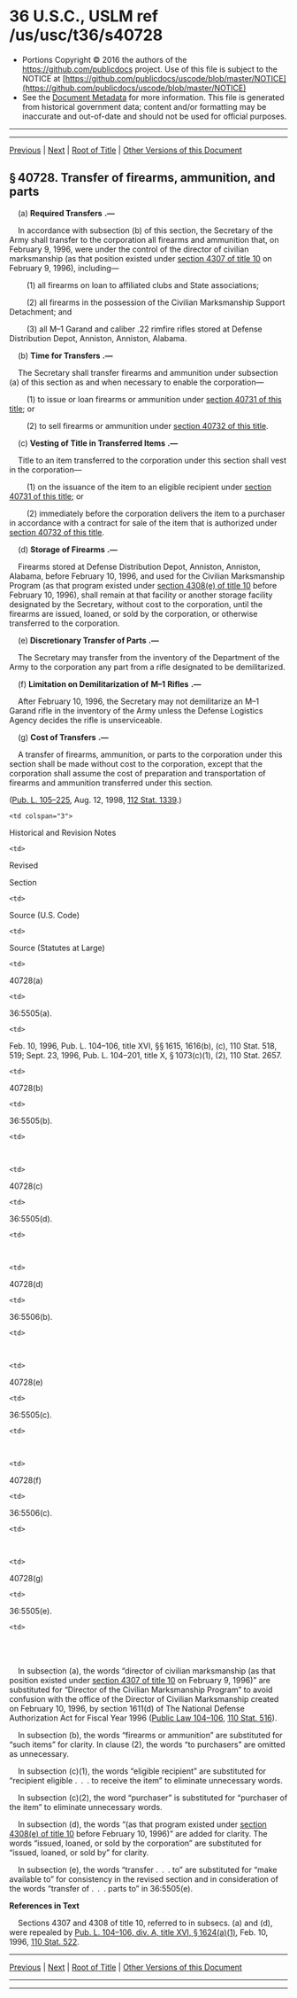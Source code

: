 ---
---

# 36 U.S.C., USLM ref /us/usc/t36/s40728

* Portions Copyright © 2016 the authors of the https://github.com/publicdocs project.
  Use of this file is subject to the NOTICE at [https://github.com/publicdocs/uscode/blob/master/NOTICE](https://github.com/publicdocs/uscode/blob/master/NOTICE)
* See the [Document Metadata](././../../../../../../..//README.md) for more information.
  This file is generated from historical government data; content and/or formatting may be inaccurate and out-of-date and should not be used for official purposes.

----------
----------

[Previous](./../../../../../../..//us/usc/t36/stII/ptB/ch407/schII/m__us_usc_t36_s40727.md) | [Next](./../../../../../../..//us/usc/t36/stII/ptB/ch407/schII/m__us_usc_t36_s40728A.md) | [Root of Title](./../../../../../../../) | [Other Versions of this Document](https://publicdocs.github.io/go/links?ns=uslm&ref=%2Fus%2Fusc%2Ft36%2Fs40728)

## § 40728. Transfer of firearms, ammunition, and parts

    (a)  __Required Transfers__  __.—__ 

    In accordance with subsection (b) of this section, the Secretary of the Army shall transfer to the corporation all firearms and ammunition that, on February 9, 1996, were under the control of the director of civilian marksmanship (as that position existed under [section 4307 of title 10][/us/usc/t10/s4307] on February 9, 1996), including—

        (1) all firearms on loan to affiliated clubs and State associations;

        (2) all firearms in the possession of the Civilian Marksmanship Support Detachment; and

        (3) all M–1 Garand and caliber .22 rimfire rifles stored at Defense Distribution Depot, Anniston, Anniston, Alabama.

    (b)  __Time for Transfers__  __.—__ 

    The Secretary shall transfer firearms and ammunition under subsection (a) of this section as and when necessary to enable the corporation—

        (1) to issue or loan firearms or ammunition under [section 40731 of this title][/us/usc/t36/s40731]; or

        (2) to sell firearms or ammunition under [section 40732 of this title][/us/usc/t36/s40732].

    (c)  __Vesting of Title in Transferred Items__  __.—__ 

    Title to an item transferred to the corporation under this section shall vest in the corporation—

        (1) on the issuance of the item to an eligible recipient under [section 40731 of this title][/us/usc/t36/s40731]; or

        (2) immediately before the corporation delivers the item to a purchaser in accordance with a contract for sale of the item that is authorized under [section 40732 of this title][/us/usc/t36/s40732].

    (d)  __Storage of Firearms__  __.—__ 

    Firearms stored at Defense Distribution Depot, Anniston, Anniston, Alabama, before February 10, 1996, and used for the Civilian Marksmanship Program (as that program existed under [section 4308(e) of title 10][/us/usc/t10/s4308/e] before February 10, 1996), shall remain at that facility or another storage facility designated by the Secretary, without cost to the corporation, until the firearms are issued, loaned, or sold by the corporation, or otherwise transferred to the corporation.

    (e)  __Discretionary Transfer of Parts__  __.—__ 

    The Secretary may transfer from the inventory of the Department of the Army to the corporation any part from a rifle designated to be demilitarized.

    (f)  __Limitation on Demilitarization of__  __M–1__  __Rifles__  __.—__ 

    After February 10, 1996, the Secretary may not demilitarize an M–1 Garand rifle in the inventory of the Army unless the Defense Logistics Agency decides the rifle is unserviceable.

    (g)  __Cost of Transfers__  __.—__ 

    A transfer of firearms, ammunition, or parts to the corporation under this section shall be made without cost to the corporation, except that the corporation shall assume the cost of preparation and transportation of firearms and ammunition transferred under this section.

([Pub. L. 105–225][/us/pl/105/225], Aug. 12, 1998, [112 Stat. 1339][/us/stat/112/1339].)

<table>

  <tr>

    <td colspan="3"> 

Historical and Revision Notes  </td>

  </tr>

  <tr>

    <td> 

Revised

Section  </td>

    <td> 

Source (U.S. Code)  </td>

    <td> 

Source (Statutes at Large)  </td>

  </tr>

  <tr>

    <td> 

40728(a)  </td>

    <td> 

36:5505(a).  </td>

    <td> 

Feb. 10, 1996, Pub. L. 104–106, title XVI, §§ 1615, 1616(b), (c), 110 Stat. 518, 519; Sept. 23, 1996, Pub. L. 104–201, title X, § 1073(c)(1), (2), 110 Stat. 2657.  </td>

  </tr>

  <tr>

    <td> 

40728(b)  </td>

    <td> 

36:5505(b).  </td>

    <td> 

   </td>

  </tr>

  <tr>

    <td> 

40728(c)  </td>

    <td> 

36:5505(d).  </td>

    <td> 

   </td>

  </tr>

  <tr>

    <td> 

40728(d)  </td>

    <td> 

36:5506(b).  </td>

    <td> 

   </td>

  </tr>

  <tr>

    <td> 

40728(e)  </td>

    <td> 

36:5505(c).  </td>

    <td> 

   </td>

  </tr>

  <tr>

    <td> 

40728(f)  </td>

    <td> 

36:5506(c).  </td>

    <td> 

   </td>

  </tr>

  <tr>

    <td> 

40728(g)  </td>

    <td> 

36:5505(e).  </td>

    <td> 

   </td>

  </tr>

</table>

    In subsection (a), the words “director of civilian marksmanship (as that position existed under [section 4307 of title 10][/us/usc/t10/s4307] on February 9, 1996)” are substituted for “Director of the Civilian Marksmanship Program” to avoid confusion with the office of the Director of Civilian Marksmanship created on February 10, 1996, by section 1611(d) of The National Defense Authorization Act for Fiscal Year 1996 ([Public Law 104–106][/us/pl/104/106], [110 Stat. 516][/us/stat/110/516]).

    In subsection (b), the words “firearms or ammunition” are substituted for “such items” for clarity. In clause (2), the words “to purchasers” are omitted as unnecessary.

    In subsection (c)(1), the words “eligible recipient” are substituted for “recipient eligible . . . to receive the item” to eliminate unnecessary words.

    In subsection (c)(2), the word “purchaser” is substituted for “purchaser of the item” to eliminate unnecessary words.

    In subsection (d), the words “(as that program existed under [section 4308(e) of title 10][/us/usc/t10/s4308/e] before February 10, 1996)” are added for clarity. The words “issued, loaned, or sold by the corporation” are substituted for “issued, loaned, or sold by” for clarity.

    In subsection (e), the words “transfer . . . to” are substituted for “make available to” for consistency in the revised section and in consideration of the words “transfer of . . . parts to” in 36:5505(e).

 __References in Text__ 

    Sections 4307 and 4308 of title 10, referred to in subsecs. (a) and (d), were repealed by [Pub. L. 104–106, div. A, title XVI, § 1624(a)(1)][/us/pl/104/106/s1624/a/1], Feb. 10, 1996, [110 Stat. 522][/us/stat/110/522].

----------

[Previous](./../../../../../../..//us/usc/t36/stII/ptB/ch407/schII/m__us_usc_t36_s40727.md) | [Next](./../../../../../../..//us/usc/t36/stII/ptB/ch407/schII/m__us_usc_t36_s40728A.md) | [Root of Title](./../../../../../../../) | [Other Versions of this Document](https://publicdocs.github.io/go/links?ns=uslm&ref=%2Fus%2Fusc%2Ft36%2Fs40728)

----------
----------

[/us/usc/t10/s4307]: https://publicdocs.github.io/go/links?ns=uslm&ref=%2Fus%2Fusc%2Ft10%2Fs4307
[/us/usc/t36/s40731]: https://publicdocs.github.io/go/links?ns=uslm&ref=%2Fus%2Fusc%2Ft36%2Fs40731
[/us/usc/t36/s40732]: https://publicdocs.github.io/go/links?ns=uslm&ref=%2Fus%2Fusc%2Ft36%2Fs40732
[/us/usc/t36/s40731]: https://publicdocs.github.io/go/links?ns=uslm&ref=%2Fus%2Fusc%2Ft36%2Fs40731
[/us/usc/t36/s40732]: https://publicdocs.github.io/go/links?ns=uslm&ref=%2Fus%2Fusc%2Ft36%2Fs40732
[/us/usc/t10/s4308/e]: https://publicdocs.github.io/go/links?ns=uslm&ref=%2Fus%2Fusc%2Ft10%2Fs4308%2Fe
[/us/pl/105/225]: https://publicdocs.github.io/go/links?ns=uslm&ref=%2Fus%2Fpl%2F105%2F225
[/us/stat/112/1339]: https://publicdocs.github.io/go/links?ns=uslm&ref=%2Fus%2Fstat%2F112%2F1339
[/us/usc/t10/s4307]: https://publicdocs.github.io/go/links?ns=uslm&ref=%2Fus%2Fusc%2Ft10%2Fs4307
[/us/pl/104/106]: https://publicdocs.github.io/go/links?ns=uslm&ref=%2Fus%2Fpl%2F104%2F106
[/us/stat/110/516]: https://publicdocs.github.io/go/links?ns=uslm&ref=%2Fus%2Fstat%2F110%2F516
[/us/usc/t10/s4308/e]: https://publicdocs.github.io/go/links?ns=uslm&ref=%2Fus%2Fusc%2Ft10%2Fs4308%2Fe
[/us/pl/104/106/s1624/a/1]: https://publicdocs.github.io/go/links?ns=uslm&ref=%2Fus%2Fpl%2F104%2F106%2Fs1624%2Fa%2F1
[/us/stat/110/522]: https://publicdocs.github.io/go/links?ns=uslm&ref=%2Fus%2Fstat%2F110%2F522



